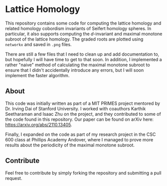 # Lattice Homology

This repository contains some code for computing the lattice homology and related homology cobordism invariants of Seifert homology spheres.
In particular, it also supports computing the $d$-invariant and maximal monotone subroot of the lattice homology. 
The graded roots are plotted using `networkx` and saved in `.png` files.

There are still a few files that I need to clean up and add documentation to, but hopefully I will have time to get to that soon.
In addition, I implemented a rather "naive" method of calculating the maximal monotone subroot to ensure that I didn't accidentally introduce any errors,
but I will soon implement the faster algorithm.

## About

This code was initially written as part of a MIT PRIMES project mentored by Dr. Irving Dai of Stanford University. 
I worked with coauthors Karthik Seetharaman and Isaac Zhu on the project, and they contributed to some of the code found in this repository.
Our paper can be found on arXiv here: https://arxiv.org/abs/2110.13405.

Finally, I expanded on the code as part of my research project in the CSC 600 class at Phillips Academy Andover, 
where I managed to prove more results about the periodicity of the maximal monotone subroot.

## Contribute

Feel free to contribute by simply forking the repository and submitting a pull request. 